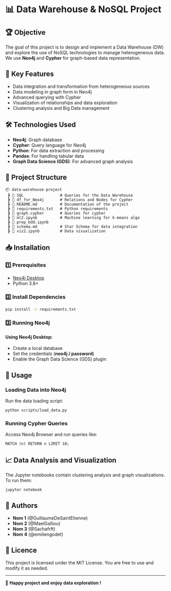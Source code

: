 # 📊 Data Warehouse & NoSQL Project

## 🏆 Objective
The goal of this project is to design and implement a Data Warehouse (DW) and explore the use of NoSQL technologies to manage heterogeneous data. We use **Neo4j** and **Cypher** for graph-based data representation.

## 📌 Key Features
- Data integration and transformation from heterogeneous sources
- Data modeling in graph form in Neo4j
- Advanced querying with Cypher
- Visualization of relationships and data exploration
- Clustering analysis and Big Data management

## 🛠 Technologies Used
- **Neo4j**: Graph database
- **Cypher**: Query language for Neo4j
- **Python**: For data extraction and processing
- **Pandas**: For handling tabular data
- **Graph Data Science (GDS)**: For advanced graph analysis

## 📂 Project Structure
```
📦 data-warehouse-project
 ┣ 📂 SQL                # Queries for the Data Warehouse
 ┣ 📂 df_for_Neo4j       # Relations and Nodes for Cypher
 ┣ 📜 README.md          # Documentation of the project
 ┣ 📜 requirements.txt   # Python requirements
 ┣ 📜 graph.cypher       # Queries for cypher
 ┣ 📜 ml2.ipynb          # Machine learning for k-means algo
 ┣ 📜 prep_bdd.ipynb     
 ┣ 📜 schema.md          # Star Schema for data integration
 ┣ 📜 viz2.ipynb         # Data visualization
```

## 📥 Installation
### 1️⃣ Prerequisites
- [Neo4j Desktop](https://neo4j.com/download/)
- Python 3.8+

### 2️⃣ Install Dependencies
```bash
pip install -r requirements.txt
```

### 3️⃣ Running Neo4j
#### Using Neo4j Desktop:
- Create a local database
- Set the credentials (**neo4j / password**)
- Enable the Graph Data Science (GDS) plugin

## 🚀 Usage
### Loading Data into Neo4j
Run the data loading script:
```bash
python scripts/load_data.py
```

### Running Cypher Queries
Access Neo4j Browser and run queries like:
```cypher
MATCH (n) RETURN n LIMIT 10;
```

## 📈 Data Analysis and Visualization
The Jupyter notebooks contain clustering analysis and graph visualizations. To run them:
```bash
jupyter notebook
```

## 📌 Authors
- **Nom 1** (@GuillaumeDeSaintEtienne)
- **Nom 2** (@MaelGalliou)
- **Nom 3** (@Sachafrft)
- **Nom 4** (@emiliengodet)

## 📜 Licence
This project is licensed under the MIT License. You are free to use and modify it as needed.

---
🚀 **Happy project and enjoy data exploration !**
